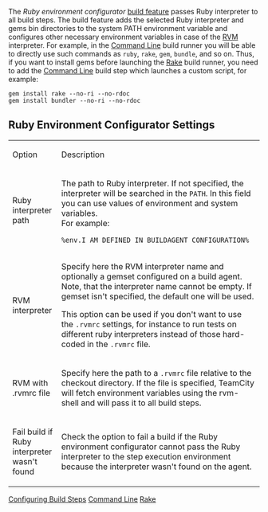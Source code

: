 [//]: # (title: Ruby Environment Configurator)
[//]: # (auxiliary-id: Ruby Environment Configurator)

The _Ruby environment configurator_ [build feature](adding-build-features.md) passes Ruby interpreter to all build steps. The build feature adds the selected Ruby interpreter and gems bin directories to the system PATH environment variable and configures other necessary environment variables in case of the [RVM](http://rvm.io/) interpreter. For example, in the [Command Line](command-line.md) build runner you will be able to directly use such commands as `ruby`, `rake`, `gem`, `bundle`, and so on. Thus, if you want to install gems before launching the [Rake](rake.md) build runner, you need to add the [Command Line](command-line.md) build step which launches a custom script, for example:

```Shell
gem install rake --no-ri --no-rdoc
gem install bundler --no-ri --no-rdoc

```

## Ruby Environment Configurator Settings

<table>
<tr>

<td>

Option

</td>

<td>

Description

</td>
</tr>
<tr>

<td>

Ruby interpreter path

</td>

<td>

The path to Ruby interpreter. If not specified, the interpreter will be searched in the `PATH`. In this field you can use values of environment and system variables.   
For example:

```Plain Text
%env.I_AM_DEFINED_IN_BUILDAGENT_CONFIGURATION%

```

</td>
</tr>
<tr>

<td>

RVM interpreter

</td>

<td>

Specify here the RVM interpreter name and optionally a gemset configured on a build agent.
Note, that the interpreter name cannot be empty. If gemset isn't specified, the default one will be used.

This option can be used if you don't want to use the `.rvmrc` settings, for instance to run tests on different ruby interpreters instead of those hard-coded in the `.rvmrc` file.

</td>
</tr>
<tr>


<td>

RVM with .rvmrc file

</td>

<td>

Specify here the path to a `.rvmrc` file relative to the checkout directory. If the file is specified, TeamCity will fetch environment variables using the rvm-shell and will pass it to all build steps.

</td>
</tr>
<tr>

<td>

Fail build if Ruby interpreter wasn't found

</td>

<td>

Check the option to fail a build if the Ruby environment configurator cannot pass the Ruby interpreter to the step execution environment because the interpreter wasn't found on the agent.

</td>
</tr>
</table>

<seealso>
        <category ref="admin-guide">
            <a href="configuring-build-steps.md">Configuring Build Steps</a>
            <a href="command-line.md">Command Line</a>
            <a href="rake.md">Rake</a>
        </category>
</seealso>
